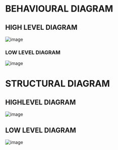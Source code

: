 # BEHAVIOURAL DIAGRAM

## HIGH LEVEL DIAGRAM

![image](https://user-images.githubusercontent.com/98815562/157846629-bcd4c5bd-eb24-4cb3-84c2-20eab2965fbe.png)

### LOW LEVEL DIAGRAM

![image](https://user-images.githubusercontent.com/98815562/157847546-6682510e-a209-4644-89ce-fffe75d4fa2f.png)

# STRUCTURAL DIAGRAM

## HIGHLEVEL DIAGRAM

![image](https://user-images.githubusercontent.com/98815562/157878910-c9eaedda-6e90-4244-aaf1-14f8ca0eee60.png)

## LOW LEVEL DIAGRAM

![image](https://user-images.githubusercontent.com/98815562/157878959-6500c943-0ddf-41f3-bf03-6393b6068016.png)




